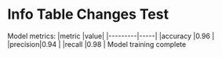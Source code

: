 # Info Table Changes Test

Model metrics:
|metric   |value|
|---------|-----|
|accuracy |0.96 |
|precision|0.94 |
|recall   |0.98 |
Model training complete
